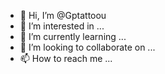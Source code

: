 - 👋 Hi, I’m @Gptattoou
- 👀 I’m interested in ...
- 🌱 I’m currently learning ...
- 💞️ I’m looking to collaborate on ...
- 📫 How to reach me ...

<!---
Gptattoou/Gptattoou is a ✨ special ✨ repository because its `README.md` (this file) appears on your GitHub profile.
You can click the Preview link to take a look at your changes.
--->
